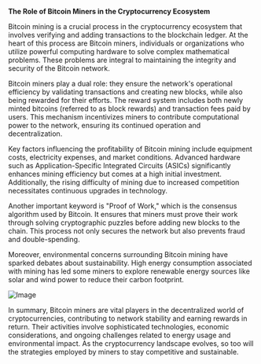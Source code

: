 **The Role of Bitcoin Miners in the Cryptocurrency Ecosystem**

Bitcoin mining is a crucial process in the cryptocurrency ecosystem that involves verifying and adding transactions to the blockchain ledger. At the heart of this process are Bitcoin miners, individuals or organizations who utilize powerful computing hardware to solve complex mathematical problems. These problems are integral to maintaining the integrity and security of the Bitcoin network.

Bitcoin miners play a dual role: they ensure the network's operational efficiency by validating transactions and creating new blocks, while also being rewarded for their efforts. The reward system includes both newly minted bitcoins (referred to as block rewards) and transaction fees paid by users. This mechanism incentivizes miners to contribute computational power to the network, ensuring its continued operation and decentralization.

Key factors influencing the profitability of Bitcoin mining include equipment costs, electricity expenses, and market conditions. Advanced hardware such as Application-Specific Integrated Circuits (ASICs) significantly enhances mining efficiency but comes at a high initial investment. Additionally, the rising difficulty of mining due to increased competition necessitates continuous upgrades in technology. 

Another important keyword is "Proof of Work," which is the consensus algorithm used by Bitcoin. It ensures that miners must prove their work through solving cryptographic puzzles before adding new blocks to the chain. This process not only secures the network but also prevents fraud and double-spending.

Moreover, environmental concerns surrounding Bitcoin mining have sparked debates about sustainability. High energy consumption associated with mining has led some miners to explore renewable energy sources like solar and wind power to reduce their carbon footprint. 

![Image](https://github.com/user-attachments/assets/b8266eee-691e-4ee1-99ef-bfa10d234fd4)

In summary, Bitcoin miners are vital players in the decentralized world of cryptocurrencies, contributing to network stability and earning rewards in return. Their activities involve sophisticated technologies, economic considerations, and ongoing challenges related to energy usage and environmental impact. As the cryptocurrency landscape evolves, so too will the strategies employed by miners to stay competitive and sustainable.